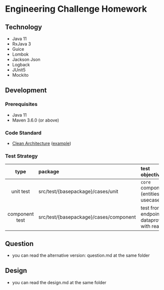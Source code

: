 # Engineering Challenge Homework

## Technology

- Java 11
- RxJava 3
- Guice
- Lombok
- Jackson Json
- Logback
- JUnit5
- Mockito

## Development

### Prerequisites

- Java 11
- Maven 3.6.0 (or above)

### Code Standard

- [Clean Architecture](https://blog.cleancoder.com/uncle-bob/2012/08/13/the-clean-architecture.html) ([example](https://github.com/mattia-battiston/clean-architecture-example))

### Test Strategy

| type              | package                                   | test objective                                    |
| :---------------: | :---------------------------------------- | :------------------------------------------------ |
| unit test         | src/test/{basepackage}/cases/unit         | `core` components (entities, usecases)            |
| component test    | src/test/{basepackage}/cases/component    | test from endpoint to dataprovider with real IO   |

## Question
- you can read the alternative version: question.md at the same folder

## Design
- you can read the design.md at the same folder
